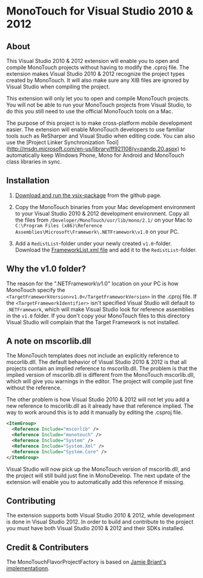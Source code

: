 # MonoTouch for Visual Studio 2010 & 2012 #

## About ##
This Visual Studio 2010 & 2012 extension will enable you to open and compile MonoTouch projects without 
having to modify the .cproj file. The extension makes Visual Studio 2010 & 2012 recognize the project 
types created by MonoTouch. It will also make sure any XIB files are ignored by Visual Studio 
when compiling the project.
 
This extension will only let you to open and compile MonoTouch projects. 
You will not be able to run your MonoTouch projects from Visual Studio, to do this you 
still need to use the official MonoTouch tools on a Mac.
 
The purpose of this project is to make cross-platform mobile development easier.
The extension will enable MonoTouch developers to use familiar tools such as ReSharper and 
Visual Studio when editing code. You can also use the [Project Linker Synchronization Tool](http://msdn.microsoft.com/en-us/library/ff921108(v=pandp.20.aspx)
to automatically keep Windows Phone, Mono for Android and MonoTouch class libraries in sync.

## Installation ##
1. [Download and run the vsix-package](https://github.com/downloads/follesoe/VSMonoTouch/VSMonoTouch%201.2.vsix)
from the github page.

2. Copy the MonoTouch binaries from your Mac development environment to your Visual Studio 2010 & 2012 development environment.
Copy all the files from `/Developer/MonoTouch/usr/lib/mono/2.1/` on your Mac to 
`C:\Program Files (x86)\Reference Assemblies\Microsoft\Framework\.NETFramework\v1.0` on your PC.

3. Add a `RedistList`-folder under your newly created `v1.0`-folder. 
Download the [FrameworkList.xml file](https://github.com/downloads/follesoe/VSMonoTouch/FrameworkList.xml) and add it to the `RedistList`-folder. 

## Why the v1.0 folder? ##
The reason for the ".NETFramework\v1.0" location on your PC is how MonoTouch specify the 
`<TargetFrameworkVersion>v1.0</TargetFrameworkVersion>` in the .cproj file. 
If the `<TargetFrameworkIdentifier>` isn't specified Visual Studio will default to `.NETFramework`, 
which will make Visual Studio look for reference assemblies in the `v1.0` folder. 
If you don't copy your MonoTouch files to this directory Visual Studio will complain that the 
Target Framework is not installed.

## A note on mscorlib.dll ##
The MonoTouch templates does not include an explicitly reference to mscorlib.dll. The default
behavior of Visual Studio 2010 & 2012 is that all projects contain an implied reference to mscorlib.dll.
The problem is that the implied version of mscorlib.dll is different from the MonoTouch mscorlib.dll,
which will give you warnings in the editor. The project will compile just fine without the reference. 

The other problem is how Visual Studio 2010 & 2012 will not let you add a new reference to mscorlib.dll as it already have that reference implied. The way to work around this is to add it manually by editing the .csproj file.

```xml
<ItemGroup>
  <Reference Include="mscorlib" />
  <Reference Include="monotouch" />
  <Reference Include="System" />
  <Reference Include="System.Xml" />
  <Reference Include="System.Core" />    
</ItemGroup>
```

Visual Studio will now pick up the MonoTouch version of mscorlib.dll, and the project will still build
just fine in MonoDevelop. The next update of the extension will enable you to automatically add this
reference if missing.

## Contributing ##
The extension supports both Visual Studio 2010 & 2012, while development is done in Visual Studio 2012. In order to build and contribute to the project you must have both Visual Studio 2010 & 2012 and their SDKs installed.

## Credit & Contributers ##
The MonoTouchFlavorProjectFactory is based on [Jamie Briant's implementationn](https://github.com/jamiebriant/VsMono).